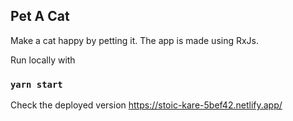 
## Pet A Cat

Make a cat happy by petting it.
The app is made using RxJs.

Run locally with
### `yarn start`

Check the deployed version https://stoic-kare-5bef42.netlify.app/ 
